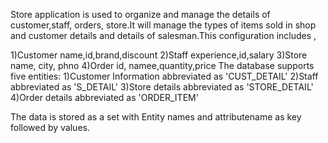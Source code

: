 

Store application is used to organize and manage the details of customer,staff, orders, store.It will manage the types of items sold in shop and customer details and details of salesman.This configuration includes ,

1)Customer name,id,brand,discount
2)Staff experience,id,salary
3)Store name, city, phno
4)Order id, namee,quantity,price
The database supports five entities: 1)Customer Information abbreviated as 'CUST_DETAIL' 2)Staff abbreviated as 'S_DETAIL' 3)Store details abbreviated as 'STORE_DETAIL' 4)Order details abbreviated as 'ORDER_ITEM' 

The data is stored as a set with Entity names and attributename as key followed by values. 
